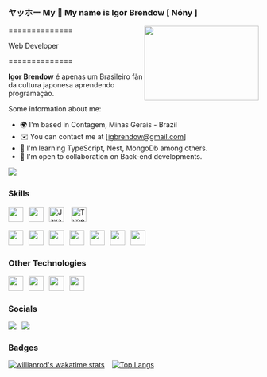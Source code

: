 ### ヤッホー My 👋 My name is Igor Brendow [ Nóny ]



<img align ="right" src="https://cdn.hashnode.com/res/hashnode/image/upload/v1595331045788/7DTc5AKaw.gif?auto=format,compress&gif-q=60&format=webm" width="230" height="150"/>

==============


Web Developer


==============





**Igor Brendow** é apenas um Brasileiro fãn da cultura japonesa aprendendo programação.

Some information about me:

* 🌍  I'm based in Contagem, Minas Gerais - Brazil
* ✉️  You can contact me at [igbrendow@gmail.com]
* 🧠  I'm learning TypeScript, Nest, MongoDb among others.
* 🤝  I'm open to collaboration on Back-end developments.

<a href="https://github.com/nonyil" target="_blank" rel="noreferrer"><img
src="https://img.shields.io/github/followers/nonyil?logo=github&style=for-the-badge&color=0891b2&labelColor=1c1917" /></a> &ensp;





### Skills

<p align="left">
<img src="https://cdn.jsdelivr.net/gh/devicons/devicon/icons/html5/html5-original.svg" width="30" height="30" />&ensp;
<img src="https://cdn.jsdelivr.net/gh/devicons/devicon/icons/css3/css3-original.svg" width="30" height="30" />&ensp;
<a href="https://developer.mozilla.org/en-US/docs/Web/JavaScript" target="_blank" rel="noreferrer"><img src="https://raw.githubusercontent.com/danielcranney/readme-generator/main/public/icons/skills/javascript-colored.svg" width="30" height="30" alt="JavaScript" /></a> &ensp;
<a href="https://www.typescriptlang.org/" target="_blank" rel="noreferrer"><img src="https://raw.githubusercontent.com/danielcranney/readme-generator/main/public/icons/skills/typescript-colored.svg" width="30" height="30" alt="TypeScript" /></a>&ensp;

<img src="https://cdn.jsdelivr.net/gh/devicons/devicon/icons/nestjs/nestjs-plain.svg" width="30" height="30" />&ensp;
<img src="https://cdn.jsdelivr.net/gh/devicons/devicon/icons/sequelize/sequelize-original.svg" width="30" height="30" />&ensp;
<img src="https://cdn.jsdelivr.net/gh/devicons/devicon/icons/nodejs/nodejs-original.svg" width="30" height="30" />&ensp;
<img src="https://cdn.jsdelivr.net/gh/devicons/devicon/icons/mysql/mysql-original.svg" width="30" height="30" />&ensp;
<img src="https://cdn.jsdelivr.net/gh/devicons/devicon/icons/mongodb/mongodb-original.svg" width="30" height="30"/>&ensp;
<img src="https://cdn.jsdelivr.net/gh/devicons/devicon/icons/mocha/mocha-plain.svg" width="30" height="30" />&ensp;
<img src="https://cdn.jsdelivr.net/gh/devicons/devicon/icons/docker/docker-original.svg" width="30" height="30" />&ensp;

### Other Technologies

<p align="left">
<img src="https://cdn.jsdelivr.net/gh/devicons/devicon/icons/linkedin/linkedin-original.svg" width="30" height="30" />&ensp;
<img src="https://cdn.jsdelivr.net/gh/devicons/devicon/icons/photoshop/photoshop-plain.svg" width="30" height="30"  />&ensp;
<img src="https://cdn.jsdelivr.net/gh/devicons/devicon/icons/illustrator/illustrator-plain.svg" width="30" height="30"  />&ensp;
<img src="https://cdn.jsdelivr.net/gh/devicons/devicon/icons/windows8/windows8-original.svg" width="30" height="30"  />&ensp;



### Socials

<a href="https://www.linkedin.com/in/ibrendow/" rel="noreferrer"><img
src="https://img.shields.io/badge/LinkedIn-0077B5?style=for-the-badge&logo=linkedin&logoColor=white" /></a> &ensp;<a href="https://www.instagram.com/ibrendow/" rel="noreferrer"><img
src="https://img.shields.io/badge/Instagram-E4405F?style=for-the-badge&logo=instagram&logoColor=white" /></a> 

### Badges

[![willianrod's wakatime stats](https://github-readme-stats.vercel.app/api?username=nonyil&theme=dark)](https://github.com/nonyil/github-readme-stats) &ensp;
[![Top Langs](https://github-readme-stats.vercel.app/api/top-langs/?username=nonyil&theme=dark)](https://github.com/nonyil/github-readme-stats)





